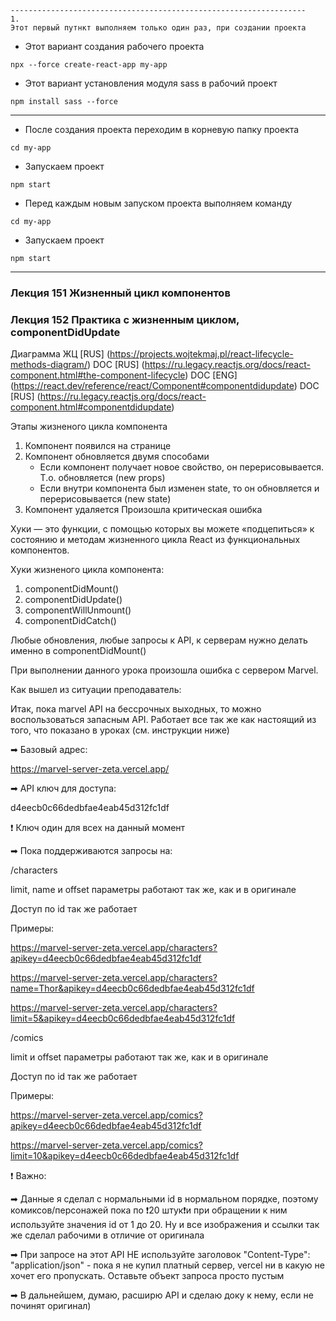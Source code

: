 ```text
------------------------------------------------------------------
1.
Этот первый путнкт выполняем только один раз, при создании проекта 
```
* Этот вариант создания рабочего проекта
```shell
npx --force create-react-app my-app
```  
* Этот вариант установления модуля sass в рабочий проект
```shell
npm install sass --force
```  
------------------------------------------------------------------
* После создания проекта переходим в корневую папку проекта
```shell
cd my-app
```
* Запускаем проект
```shell
npm start
```
* Перед каждым новым запуском проекта выполняем команду
```shell
cd my-app
```
* Запускаем проект
```shell
npm start
```
---
### Лекция 151 Жизненный цикл компонентов
### Лекция 152 Практика с жизненным циклом, componentDidUpdate

Диаграмма ЖЦ [RUS] (https://projects.wojtekmaj.pl/react-lifecycle-methods-diagram/)
DOC [RUS] (https://ru.legacy.reactjs.org/docs/react-component.html#the-component-lifecycle)
DOC [ENG] (https://react.dev/reference/react/Component#componentdidupdate)
DOC [RUS] (https://ru.legacy.reactjs.org/docs/react-component.html#componentdidupdate)



Этапы жизненого цикла компонента

1. Компонент появился на странице
2. Компонент обновляется двумя способами
   * Если компонент получает новое свойство, он перерисовывается. 
   Т.о. обновляется (new props)
   * Если внутри компонента был изменен state, то он обновляется 
   и перерисовывается (new state)
3. Компонент удаляется
Произошла критическая ошибка

Хуки — это функции, с помощью которых вы можете «подцепиться» к 
состоянию и методам жизненного цикла React из функциональных компонентов.

Хуки жизненого цикла компонента:
1. componentDidMount()
2. componentDidUpdate()
3. componentWillUnmount()
4. componentDidCatch()

Любые обновления, любые запросы к API, к серверам нужно делать именно в
componentDidMount()

При выполнении данного урока произошла ошибка с сервером Marvel.

Как вышел из ситуации преподаватель:

Итак, пока marvel API на бессрочных выходных, то можно воспользоваться запасным API.
Работает все так же как настоящий из того, что показано в уроках (см. инструкции ниже)


➡ Базовый адрес:

https://marvel-server-zeta.vercel.app/


➡ API ключ для доступа:

d4eecb0c66dedbfae4eab45d312fc1df

❗️ Ключ один для всех на данный момент


➡ Пока поддерживаются запросы на:

/characters

limit, name и offset параметры работают так же, как и в оригинале

Доступ по id так же работает


Примеры:

https://marvel-server-zeta.vercel.app/characters?apikey=d4eecb0c66dedbfae4eab45d312fc1df

https://marvel-server-zeta.vercel.app/characters?name=Thor&apikey=d4eecb0c66dedbfae4eab45d312fc1df

https://marvel-server-zeta.vercel.app/characters?limit=5&apikey=d4eecb0c66dedbfae4eab45d312fc1df


/comics

limit и offset параметры работают так же, как и в оригинале

Доступ по id так же работает


Примеры:

https://marvel-server-zeta.vercel.app/comics?apikey=d4eecb0c66dedbfae4eab45d312fc1df

https://marvel-server-zeta.vercel.app/comics?limit=10&apikey=d4eecb0c66dedbfae4eab45d312fc1df


❗️ Важно:


➡ Данные я сделал с нормальными id в нормальном порядке, поэтому комиксов/персонажей пока по 
❗20 штук❗и при обращении к ним используйте значения id от 1 до 20. 
Ну и все изображения и ссылки так же сделал рабочими в отличие от оригинала


➡ При запросе на этот API НЕ используйте заголовок "Content-Type": "application/json"  -
пока я не купил платный сервер, vercel ни в какую не хочет его пропускать.
Оставьте объект запроса просто пустым


➡ В дальнейшем, думаю, расширю API и сделаю доку к нему, если не починят оригинал)
